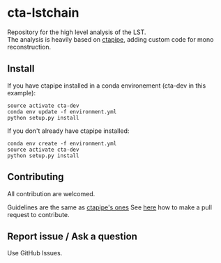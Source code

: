 # cta-lstchain

Repository for the high level analysis of the LST.    
The analysis is heavily based on [ctapipe](https://github.com/cta-observatory/ctapipe), adding custom code for mono reconstruction.


## Install

If you have ctapipe installed in a conda environement (cta-dev in this example):
```
source activate cta-dev
conda env update -f environment.yml
python setup.py install
```

If you don't already have ctapipe installed:
```
conda env create -f environment.yml
source activate cta-dev
python setup.py install
```


## Contributing

All contribution are welcomed.

Guidelines are the same as [ctapipe's ones](https://cta-observatory.github.io/ctapipe/development/index.html)
See [here](https://cta-observatory.github.io/ctapipe/development/pullrequests.html) how to make a pull request to contribute.


## Report issue / Ask a question

Use GitHub Issues.


